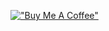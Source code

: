 [!["Buy Me A Coffee"](https://www.buymeacoffee.com/assets/img/custom_images/orange_img.png)](https://www.buymeacoffee.com/pntrirofficial)
